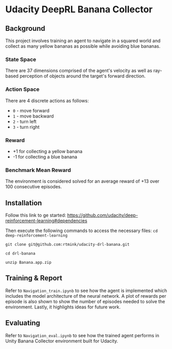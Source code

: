 # Udacity DeepRL Banana Collector

## Background
This project involves training an agent to navigate in a squared world and collect as many yellow bananas as possible while avoiding blue bananas.

### State Space
There are 37 dimensions comprised of the agent's velocity as well as ray-based perception of objects around the target's forward direction.

### Action Space
There are 4 discrete actions as follows:
* ```0``` - move forward
* ```1``` - move backward
* ```2``` - turn left
* ```3``` - turn right

### Reward
* +1 for collecting a yellow banana
* -1 for collecting a blue banana

### Benchmark Mean Reward
The environment is considered solved for an average reward of +13 over 100 consecutive episodes.


## Installation
Follow this link to ge started:
https://github.com/udacity/deep-reinforcement-learning#dependencies

Then execute the following commands to access the necessary files:
`cd deep-reinforcement-learning`

`git clone git@github.com:rtmink/udacity-drl-banana.git`

`cd drl-banana`

`unzip Banana.app.zip`

## Training & Report
Refer to `Navigation_train.ipynb` to see how the agent is implemented which includes the model architecture of the neural network. A plot of rewards per episode is also shown to show the number of episodes needed to solve the environment. Lastly, it highlights ideas for future work.

## Evaluating
Refer to `Navigation_eval.ipynb` to see how the trained agent performs in Unity Banana Collector environment built for Udacity.
